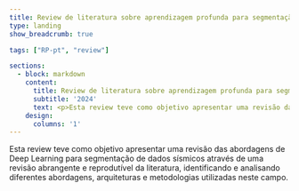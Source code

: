 ```yaml
---
title: Review de literatura sobre aprendizagem profunda para segmentação de imagens sísmicas
type: landing
show_breadcrumb: true

tags: ["RP-pt", "review"]

sections:
  - block: markdown
    content:
      title: Review de literatura sobre aprendizagem profunda para segmentação de imagens sísmicas
      subtitle: '2024'
      text: <p>Esta review teve como objetivo apresentar uma revisão das abordagens de Deep Learning para segmentação de dados sísmicos através de uma revisão abrangente e reprodutível da literatura, identificando e analisando diferentes abordagens, arquiteturas e metodologias utilizadas neste campo.
    design:
      columns: '1'
---
```


Esta review teve como objetivo apresentar uma revisão das abordagens de Deep Learning para segmentação de dados sísmicos através de uma revisão abrangente e reprodutível da literatura, identificando e analisando diferentes abordagens, arquiteturas e metodologias utilizadas neste campo.